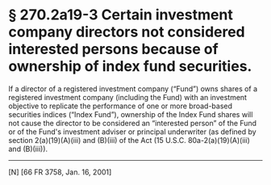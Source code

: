 # § 270.2a19-3   Certain investment company directors not considered interested persons because of ownership of index fund securities.

If a director of a registered investment company (“Fund”) owns shares of a registered investment company (including the Fund) with an investment objective to replicate the performance of one or more broad-based securities indices (“Index Fund”), ownership of the Index Fund shares will not cause the director to be considered an “interested person” of the Fund or of the Fund's investment adviser or principal underwriter (as defined by section 2(a)(19)(A)(iii) and (B)(iii) of the Act (15 U.S.C. 80a-2(a)(19)(A)(iii) and (B)(iii)).



---

[N] [66 FR 3758, Jan. 16, 2001]




